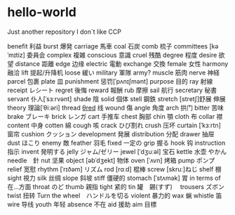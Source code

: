 # hello-world
Just another repository
I don`t like CCP

benefit 利益
burst 爆発
carriage 馬車
coal 石炭
comb 梳子
committees [kəˈmɪtiz] 委員会
complex 複雑
conscious 意識
cruel 残酷
degree 程度
desire 欲望
distance 距離
edge 边缘
electric 電動
exchange 交換
female 女性
harmony 融洽
lift 提起/升降机
loose 緩い
military 軍隊 army?
muscle 筋肉
nerve 神経
parcel 包裹
plate 皿
punishment 惩罚[ˈpʌnɪʃmənt]
purpose 目的
ray 射線
receipt レシート
regret 後悔
reward 報酬
rub 摩擦
sail 航行
secretary 秘書
servant 仆人[ˈsɜːrvənt] 
shade 陰
solid 個体
stell 鋼鉄
stretch [stretʃ]舒展 伸展
theory 理論[ˈθiːəri]
thread [θred](棉、毛、丝等的) 线
wound 傷
angle 角度
arch 拱门
bitter 苦味
brake ブレーキ
brick レンガ
cart 手推车
chest 胸部
chin 顎
cloth 布
collar 襟
content 中身
cotten 綿
cough 咳
crack ひび割れ
crush 压坏
curtain [ˈkɜːrtn] 窗帘
cushion クッション
development 発展
distribution 分配
drawer 抽屉
dust ほこり
enemy 敵
feather 羽毛
fixed 一定の
grip 握る
hook 钩
instruction 指示
invent 発明する
jelly ジャム/ゼリー
jewel [ˈdʒuːəl] 宝石
kettle 水壶 やかん
needle　針
nut 坚果
object [əbˈdʒekt] 物体
oven [ˈʌvn] 烤箱
pump ポンプ
relief 宽慰
rhythm [ˈrɪðəm] リズム
rod [rɑːd] 棍棒
screw [skruː]ねじ
shelf 棚
sight 視力
silk 丝绸
slope 斜坡
stiff 僵硬的
stomach [ˈstʌmək] 胃
in terms of 在…方面
throat のど
thumb 親指
tight  紧的
tin 罐　錫(すず)　
trousers ズボン
twist 扭转 
Turn the wheel　ハンドルを切る
violent 暴力的
wax 蝋
whistle 笛
wire 导线
youth 年轻
absence 不在
aid 援助
aim 目標





